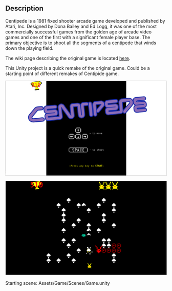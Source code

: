 ## Description
Centipede is a 1981 fixed shooter arcade game developed and published by Atari, Inc. Designed by Dona Bailey and Ed Logg, it was one of the most commercially successful games from the golden age of arcade video games and one of the first with a significant female player base. The primary objective is to shoot all the segments of a centipede that winds down the playing field.  

The wiki page describing the original game is located [here](https://en.wikipedia.org/wiki/Centipede_(video_game)).
  
This Unity project is a quick remake of the original game. Could be a starting point of different remakes of Centipide game.

![screenshot1](Screenshots/Screenshot_2.png)  

![screenshot2](Screenshots/Screenshot_1.png)

Starting scene: Assets/Game/Scenes/Game.unity
